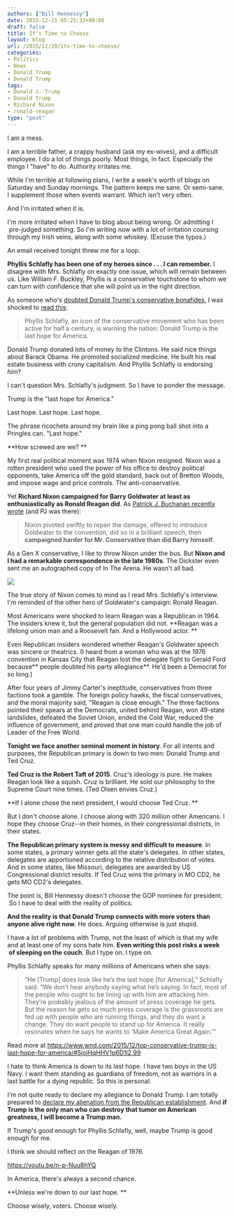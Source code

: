 ```yaml
---
authors: ["Bill Hennessy"]
date: 2015-12-21 05:25:33+00:00
draft: false
title: It's Time to Choose
layout: blog
url: /2015/12/20/its-time-to-choose/
categories:
- Politics
- News
- Donald Trump
- Donald Trump
tags:
- Donald J. Trump
- Donald Trump
- Richard Nixon
- ronald-reagan
type: "post"
---
```


I am a mess.

I am a terrible father, a crappy husband (ask my ex-wives), and a difficult employee. I do a lot of things poorly. Most things, in fact. Especially the things I "have" to do. Authority irritates me.

While I'm terrible at following plans, I write a week's worth of blogs on Saturday and Sunday mornings. The pattern keeps me sane. Or semi-sane. I supplement those when events warrant. Which isn't very often.

And I'm irritated when it is.

I'm more irritated when I have to blog about being wrong. Or admitting I  pre-judged something. So I'm writing now with a lot of irritation coursing through my Irish veins, along with some whiskey. (Excuse the typos.)

An email received tonight threw me for a loop.

**Phyllis Schlafly has been one of my heroes since . . . I can remember.** I disagree with Mrs. Schlafly on exactly one issue, which will remain between us. Like William F. Buckley, Phyllis is a conservative touchstone to whom we can turn with confidence that she will point us in the right direction.

As someone who's [doubted Donald Trump's conservative bonafides,](https://hennessysview.com/2015/09/10/trump-the-final-nail-in-the-conservative-coffin/) I was shocked to [read this](https://www.wnd.com/2015/12/top-conservative-trump-is-last-hope-for-america/):



> Phyllis Schlafly, an icon of the conservative movement who has been active for half a century, is warning the nation: Donald Trump is the last hope for America.



Donald Trump donated lots of money to the Clintons. He said nice things about Barack Obama. He promoted socialized medicine. He built his real estate business with crony capitalism. And Phyllis Schlafly is endorsing _him_?

I can't question Mrs. Schlafly's judgment. So I have to ponder the message.

Trump is the "last hope for America."

Last hope. Last hope. Last hope.

The phrase ricochets around my brain like a ping pong ball shot into a Pringles can. "Last hope."

**How screwed are we? **

My first real political moment was 1974 when Nixon resigned. Nixon was a rotten president who used the power of his office to destroy political opponents, take America off the gold standard, back out of Bretton Woods, and impose wage and price controls. The anti-conservative.

Yet **Richard Nixon campaigned for Barry Goldwater at least as enthusiastically as Ronald Reagan did**. As [Patrick J. Buchanan recently wrote](https://buchanan.org/blog/will-elites-blow-up-the-gop-124423) (and PJ was there):



> Nixon pivoted swiftly to repair the damage, offered to introduce Goldwater to the convention, did so in a brilliant speech, then **campaigned harder for Mr. Conservative than did Barry himself.**



As a Gen X conservative, I like to throw Nixon under the bus. But **Nixon and I had a remarkable correspondence in the late 1980s**. The Dickster even sent me an autographed copy of In The Arena. He wasn't all bad.

![](https://hennessysview.com/wp-content/uploads/2015/12/nixon-225x300.jpeg)


The true story of Nixon comes to mind as I read Mrs. Schlafly's interview. I'm reminded of the other hero of Goldwater's campaign: Ronald Reagan.

Most Americans were shocked to learn Reagan was a Republican in 1964. The insiders knew it, but the general population did not. **Reagan was a lifelong union man and a Roosevelt fan. And a Hollywood actor. **

Even Republican insiders wondered whether Reagan's Goldwater speech was sincere or theatrics. (I heard from a woman who was at the 1976 convention in Kansas City that Reagan lost the delegate fight to Gerald Ford because** people doubted his party allegiance**. He'd been a Democrat for so long.)

After four years of Jimmy Carter's ineptitude, conservatives from three factions took a gamble. The foreign policy hawks, the fiscal conservatives, and the moral majority said, "Reagan is close enough." The three factions pointed their spears at the Democrats, united behind Reagan, won 49-state landslides, defeated the Soviet Union, ended the Cold War, reduced the influence of government, and proved that one man could handle the job of Leader of the Free World.

**Tonight we face another seminal moment in history**. For all intents and purposes, the Republican primary is down to two men: Donald Trump and Ted Cruz.

**Ted Cruz is the Robert Taft of 2015**. Cruz's ideology is pure. He makes Reagan look like a squish. Cruz is brilliant. He sold our philosophy to the Supreme Court nine times. (Ted Olsen envies Cruz.)

**If I alone chose the next president, I would choose Ted Cruz. **

But I don't choose alone. I choose along with 320 million other Americans. I hope they choose Cruz--in their homes, in their congressional districts, in their states.

**The Republican primary system is messy and difficult to measure**. In some states, a primary winner gets all the state's delegates. In other states, delegates are apportioned according to the relative distribution of votes. And in some states, like Missouri, delegates are awarded by US Congressional district results. If Ted Cruz wins the primary in MO CD2, he gets MO CD2's delegates.

The point is, Bill Hennessy doesn't choose the GOP nominee for president.  So I have to deal with the reality of politics.

**And the reality is that Donald Trump connects with more voters than anyone alive right now**. He does. Arguing otherwise is just stupid.

I have a lot of problems with Trump, not the least of which is that my wife and at least one of my sons hate him. **Even writing this post risks a week  of sleeping on the couch**. But I type on. I type on.

Phyllis Schlafly speaks for many millions of Americans when she says:



> “He [Trump] does look like he’s the last hope [for America],” Schlafly said. “We don’t hear anybody saying what he’s saying. In fact, most of the people who ought to be lining up with him are attacking him. They’re probably jealous of the amount of press coverage he gets. But the reason he gets so much press coverage is the grassroots are fed up with people who are running things, and they do want a change. They do want people to stand up for America. It really resonates when he says he wants to ‘Make America Great Again.’”

Read more at https://www.wnd.com/2015/12/top-conservative-trump-is-last-hope-for-america/#5jojHqHHV1p6D1l2.99



I hate to think America is down to its last hope. I have two boys in the US Navy. I want them standing as guardians of freedom, not as warriors in a last battle for a dying republic. So this is personal.

I'm not quite ready to declare my allegiance to Donald Trump. I am totally prepared to [declare my alienation from the Republican establishment](https://hennessysview.com/2015/12/20/the-gop-establishment-is-a-cancer-on-america/). And **if Trump is the only man who can destroy that tumor on American greatness, I will become a Trump man.**

If Trump's good enough for Phyllis Schlafly, well, maybe Trump is good enough for me.

I think we should reflect on the Reagan of 1976.

https://youtu.be/n-p-Nuu8hYQ

In America, there's always a second chance.

**Unless we're down to our last hope. **

Choose wisely, voters. Choose wisely.




